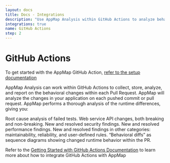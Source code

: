 ```yaml
---
layout: docs
title: Docs - Integrations
description: "Use AppMap Analysis within GitHub Actions to analyze behavioral changes per Pull Request. It offers root cause analysis, API changes tracking, security and performance findings, and more."
integrations: true
name: GitHub Actions
step: 2
---
```


# GitHub Actions

<p class="alert alert-info">
To get started with the AppMap GitHub Action,  <a href="/docs/setup-appmap-in-ci/in-github-actions">refer to the setup documentation</a>
</p>

AppMap Analysis can work within GitHub Actions to collect, store, analyze, and report on the behavioral changes within each Pull Request. AppMap will analyze the changes in your application on each pushed commit or pull request. AppMap performs a thorough analysis of the runtime differences, giving you:

Root cause analysis of failed tests.
Web service API changes, both breaking and non-breaking.
New and resolved security findings.
New and resolved performance findings.
New and resolved findings in other categories: maintainability, reliability, and user-defined rules.
“Behavioral diffs” as sequence diagrams showing changed runtime behavior within the PR.

Refer to the [Getting Started with GitHub Actions Documentation](/docs/setup-appmap-in-ci/in-github-actions.html) to learn more about how to integrate GitHub Actions with AppMap